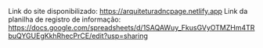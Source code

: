 Link do site disponibilizado: https://arquiteturadncpage.netlify.app
Link da planilha de registro de informação: https://docs.google.com/spreadsheets/d/1SAQAWuy_FkusGVyOTMZHm4TRbuQYGUEgKkhRhecPrCE/edit?usp=sharing
